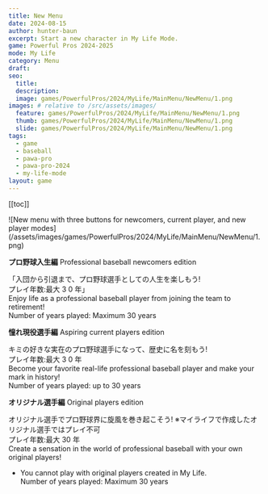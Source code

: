 ```yaml
---
title: New Menu
date: 2024-08-15
author: hunter-baun
excerpt: Start a new character in My Life Mode.
game: Powerful Pros 2024-2025
mode: My Life
category: Menu
draft: 
seo:
  title:
  description:
  image: games/PowerfulPros/2024/MyLife/MainMenu/NewMenu/1.png
images: # relative to /src/assets/images/
  feature: games/PowerfulPros/2024/MyLife/MainMenu/NewMenu/1.png
  thumb: games/PowerfulPros/2024/MyLife/MainMenu/NewMenu/1.png
  slide: games/PowerfulPros/2024/MyLife/MainMenu/NewMenu/1.png
tags:
  - game
  - baseball
  - pawa-pro
  - pawa-pro-2024
  - my-life-mode
layout: game
---
```

[[toc]]
<article class="prose max-w-xl lg:max-w-4xl lg:prose-lg">
![New menu with three buttons for newcomers, current player, and new player modes](/assets/images/games/PowerfulPros/2024/MyLife/MainMenu/NewMenu/1.png)

**プロ野球入生編**
Professional baseball newcomers edition

「入団から引退まで、プロ野球選手としての人生を楽しもう!  
プレイ年数:最大 3 0 年」  
Enjoy life as a professional baseball player from joining the team to retirement!  
Number of years played: Maximum 30 years

**憧れ現役選手編**
Aspiring current players edition

キミの好きな実在のプロ野球選手になって、歴史に名を刻もう!  
プレイ年数:最大 3 0 年  
Become your favorite real-life professional baseball player and make your mark in history!  
Number of years played: up to 30 years

**オリジナル選手編**
Original players edition

オリジナル選手でプロ野球界に旋風を巻き起こそう!
※マイライフで作成したオリジナル選手ではプレイ不可  
プレイ年数:最大 30 年  
Create a sensation in the world of professional baseball with your own original players!  
* You cannot play with original players created in My Life.  
Number of years played: Maximum 30 years

</article>